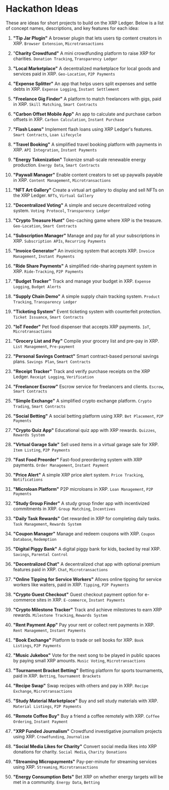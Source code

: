 # Hackathon Ideas

These are ideas for short projects to build on the XRP Ledger. Below is a list of concept names, descriptions, and key features for each idea:
1.  **"Tip Jar Plugin"** 
A browser plugin that lets users tip content creators in XRP. 
`Browser Extension`, `Microtransactions`

2. "**Charity Crowdfund"** 
A mini crowdfunding platform to raise XRP for charities. 
`Donation Tracking`, `Transparency Ledger`

3.  **"Local Marketplace"** 
A decentralized marketplace for local goods and services paid in XRP. 
`Geo-Location`, `P2P Payments`

4.  **"Expense Splitter"** 
An app that helps users split expenses and settle debts in XRP. 
`Expense Logging`, `Instant Settlement`

5.  **"Freelance Gig Finder"** 
A platform to match freelancers with gigs, paid in XRP. 
`Skill Matching`, `Smart Contracts`

6.  **"Carbon Offset Mobile App"** 
An app to calculate and purchase carbon offsets in XRP. 
`Carbon Calculation`, `Instant Purchase`

7.  **"Flash Loans"** 
Implement flash loans using XRP Ledger's features. 
`Smart Contracts`, `Loan Lifecycle`

8.  **"Travel Booking"** 
A simplified travel booking platform with payments in XRP. 
`API Integration`, `Instant Payments`

9.  **"Energy Tokenization"** 
Tokenize small-scale renewable energy production. 
`Energy Data`, `Smart Contracts`

10.  **"Paywall Manager"** 
Enable content creators to set up paywalls payable in XRP. 
`Content Management`, `Microtransactions`

11.  **"NFT Art Gallery"** 
Create a virtual art gallery to display and sell NFTs on the XRP Ledger. 
`NFTs`, `Virtual Gallery`

12.  **"Decentralized Voting"** 
A simple and secure decentralized voting system. 
`Voting Protocol`, `Transparency Ledger`

13.  **"Crypto Treasure Hunt"** 
Geo-caching game where XRP is the treasure. 
`Geo-Location`, `Smart Contracts`

14.  **"Subscription Manager"** 
Manage and pay for all your subscriptions in XRP. 
`Subscription APIs`, `Recurring Payments`

15.  **"Invoice Generator"** 
An invoicing system that accepts XRP. 
`Invoice Management`, `Instant Payments`

16.  **"Ride Share Payments"** 
A simplified ride-sharing payment system in XRP. 
`Ride-Tracking`, `P2P Payments`

17.  **"Budget Tracker"** 
Track and manage your budget in XRP. 
`Expense Logging`, `Budget Alerts`

18.  **"Supply Chain Demo"** 
A simple supply chain tracking system. 
`Product Tracking`, `Transparency Ledger`

19.  **"Ticketing System"** 
Event ticketing system with counterfeit protection. 
`Ticket Issuance`, `Smart Contracts`

20.  **"IoT Feeder"** 
Pet food dispenser that accepts XRP payments. 
`IoT`, `Microtransactions`

21.  **"Grocery List and Pay"** 
Compile your grocery list and pre-pay in XRP. 
`List Management`, `Pre-payment`

22.  **"Personal Savings Contract"** 
Smart contract-based personal savings plans. 
`Savings Plan`, `Smart Contracts`

23.  **"Receipt Tracker"** 
Track and verify purchase receipts on the XRP Ledger. 
`Receipt Logging`, `Verification`

24.  **"Freelancer Escrow"** 
Escrow service for freelancers and clients. 
`Escrow`, `Smart Contracts`

25.  **"Simple Exchange"** 
A simplified crypto exchange platform. 
`Crypto Trading`, `Smart Contracts`

26.  **"Social Betting"** 
A social betting platform using XRP. 
`Bet Placement`, `P2P Payments`

27.  **"Crypto Quiz App"** 
Educational quiz app with XRP rewards. 
`Quizzes`, `Rewards System`

28.  **"Virtual Garage Sale"** 
Sell used items in a virtual garage sale for XRP. 
`Item Listing`, `P2P Payments`

29.  **"Fast Food Preorder"** 
Fast-food preordering system with XRP payments. 
`Order Management`, `Instant Payment`

30.  **"Price Alert"** 
A simple XRP price alert system. 
`Price Tracking`, `Notifications`

31.  **"Microloan Platform"** 
P2P microloans in XRP. 
`Loan Management`, `P2P Payments`

32.  **"Study Group Finder"** 
A study group finder app with incentivized commitments in XRP. 
`Group Matching`, `Incentives`

33.  **"Daily Task Rewards"** 
Get rewarded in XRP for completing daily tasks. 
`Task Management`, `Rewards System`

34.  **"Coupon Manager"** 
Manage and redeem coupons with XRP. 
`Coupon Database`, `Redemption`

35.  **"Digital Piggy Bank"** 
A digital piggy bank for kids, backed by real XRP. 
`Savings`, `Parental Control`

36.  **"Decentralized Chat"** 
A decentralized chat app with optional premium features paid in XRP. 
`Chat`, `Microtransactions`

37.  **"Online Tipping for Service Workers"** 
Allows online tipping for service workers like waiters, paid in XRP. 
`Tipping`, `P2P Payments`

38.  **"Crypto Guest Checkout"** 
Guest checkout payment option for e-commerce sites in XRP. 
`E-commerce`, `Instant Payments`

39.  **"Crypto Milestone Tracker"** 
Track and achieve milestones to earn XRP rewards. 
`Milestone Tracking`, `Rewards System`

40.  **"Rent Payment App"** 
Pay your rent or collect rent payments in XRP. 
`Rent Management`, `Instant Payments`

41.  **"Book Exchange"** 
Platform to trade or sell books for XRP. 
`Book Listings`, `P2P Payments`

42.  **"Music Jukebox"** 
Vote for the next song to be played in public spaces by paying small XRP amounts. 
`Music Voting`, `Microtransactions`

43.  **"Tournament Bracket Betting"** 
Betting platform for sports tournaments, paid in XRP. 
`Betting`, `Tournament Brackets`

44.  **"Recipe Swap"** 
Swap recipes with others and pay in XRP. 
`Recipe Exchange`, `Microtransactions`

45.  **"Study Material Marketplace"** 
Buy and sell study materials with XRP. 
`Material Listings`, `P2P Payments`

46.  **"Remote Coffee Buy"** 
Buy a friend a coffee remotely with XRP. 
`Coffee Ordering`, `Instant Payment`

47.  **"XRP Funded Journalism"** 
Crowdfund investigative journalism projects using XRP. 
`Crowdfunding`, `Journalism`

48.  **"Social Media Likes for Charity"** 
Convert social media likes into XRP donations for charity. 
`Social Media`, `Charity Donations`

49.  **"Streaming Micropayments"** 
Pay-per-minute for streaming services using XRP. 
`Streaming`, `Microtransactions`

50.  **"Energy Consumption Bets"** 
Bet XRP on whether energy targets will be met in a community. 
`Energy Data`, `Betting`